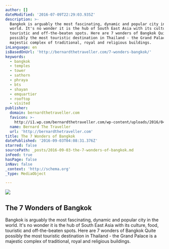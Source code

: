 ```yaml
---
author: []
dateModified: '2016-07-09T22:29:03.935Z'
description: >-
  Bangkok is arguably the most fascinating, dynamic and popular city in the
  world. It's no wonder it is the hub of South East Asia with its culture, food,
  touristic and off-the-beaten spots. Here are 7 wonders of Bangkok Quite
  possibly the most touristic destination in Thailand - the Grand Palace is a
  majestic complex of traditional, royal and religious buildings.
inLanguage: en
isBasedOnUrl: 'http://bernardthetraveller.com/7-wonders-bangkok/'
keywords:
  - bangkok
  - temples
  - tower
  - sathorn
  - phraya
  - bts
  - shayan
  - emquartier
  - rooftop
  - visited
publisher:
  domain: bernardthetraveller.com
  favicon: >-
    http://i1.wp.com/bernardthetraveller.com/wp-content/uploads/2016/04/cropped-Drawing-1.png?fit=192%2C192
  name: Bernard The Traveller
  url: 'http://bernardthetraveller.com'
title: The 7 Wonders of Bangkok
datePublished: '2016-09-03T04:08:31.376Z'
starred: false
sourcePath: _posts/2016-09-03-the-7-wonders-of-bangkok.md
inFeed: true
hasPage: false
inNav: false
_context: 'http://schema.org'
_type: MediaObject

---
```

<article style=""><img src="https://imgflo.herokuapp.com/graph/vahj1ThiexotieMo/57fe9b1e6dd7b4344dd1029887b7f68a/noop.jpg?input=http://bernardthetraveller.com/wp-content/uploads/2016/05/bangkok-title.jpg" /><h1>The 7 Wonders of Bangkok</h1><p>Bangkok is arguably the most fascinating, dynamic and popular city in the world. It's no wonder it is the hub of South East Asia with its culture, food, touristic and off-the-beaten spots. Here are 7 wonders of Bangkok Quite possibly the most touristic destination in Thailand - the Grand Palace is a majestic complex of traditional, royal and religious buildings.</p></article>